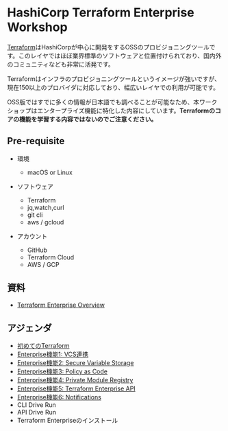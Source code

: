# HashiCorp Terraform Enterprise Workshop

[Terraform](https://www.terraform.io/)はHashiCorpが中心に開発をするOSSのプロビジョニングツールです。このレイヤではほぼ業界標準のソフトウェアと位置付けられており、国内外のコミュニティなども非常に活発です。

Terraformはインフラのプロビジョニングツールというイメージが強いですが、現在150以上のプロバイダに対応しており、幅広いレイヤでの利用が可能です。

OSS版ではすでに多くの情報が日本語でも調べることが可能なため、本ワークショップはエンタープライズ機能に特化した内容にしています。**Terraformのコアの機能を学習する内容ではないのでご注意ください。**

## Pre-requisite

* 環境
	* macOS or Linux

* ソフトウェア
	* Terraform
	* jq,watch,curl
	* git cli
	* aws / gcloud

* アカウント
	* GitHub
	* Terraform Cloud
	* AWS / GCP

## 資料

* [Terraform Enterprise Overview](https://docs.google.com/presentation/d/1Ovdee0FIrJ_h66B5DToQNYKWJ9XRbudS0RCk4d_x1Eg/edit?usp=sharing)

## アジェンダ
* [初めてのTerraform](https://github.com/hbaskerville/terraform-workshop/blob/master/contents/hello-terraform.md)
* [Enterprise機能1: VCS連携](https://github.com/hbaskerville/terraform-workshop/blob/master/contents/vcs.md)
* [Enterprise機能2: Secure Variable Storage](https://github.com/hbaskerville/terraform-workshop/blob/master/contents/variables.md)
* [Enterprise機能3: Policy as Code](https://github.com/hbaskerville/terraform-workshop/blob/master/contents/sentinel.md)
* [Enterprise機能4: Private Module Registry](https://github.com/hbaskerville/terraform-workshop/blob/master/contents/module.md)
* [Enterprise機能5: Terraform Enterprise API](https://github.com/hbaskerville/terraform-workshop/blob/master/contents/tf-api.md)
* [Enterprise機能6: Notifications](https://github.com/hbaskerville/terraform-workshop/blob/master/contents/notifications.md)
* CLI Drive Run
* API Drive Run
* Terraform Enterpriseのインストール
